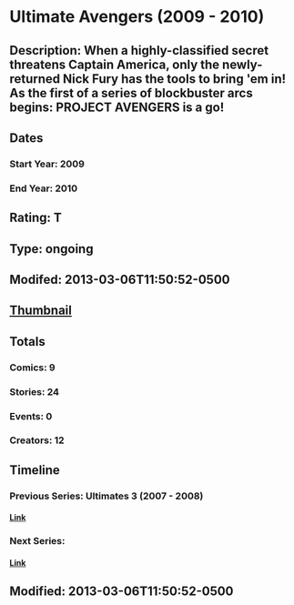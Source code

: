 # Ultimate Avengers (2009 - 2010)
## Description: When a highly-classified secret threatens Captain America, only the newly-returned Nick Fury has the tools to bring 'em in! As the first of a series of blockbuster arcs begins: PROJECT AVENGERS is a go!
## Dates
### Start Year: 2009
### End Year: 2010
## Rating: T
## Type: ongoing
## Modifed: 2013-03-06T11:50:52-0500
## [Thumbnail](http://i.annihil.us/u/prod/marvel/i/mg/1/10/51377376296fb.jpg)
## Totals
### Comics: 9
### Stories: 24
### Events: 0
### Creators: 12
## Timeline
### Previous Series: Ultimates 3 (2007 - 2008)
#### [Link](http://gateway.marvel.com/v1/public/series/3188)
### Next Series: 
#### [Link]()
## Modified: 2013-03-06T11:50:52-0500